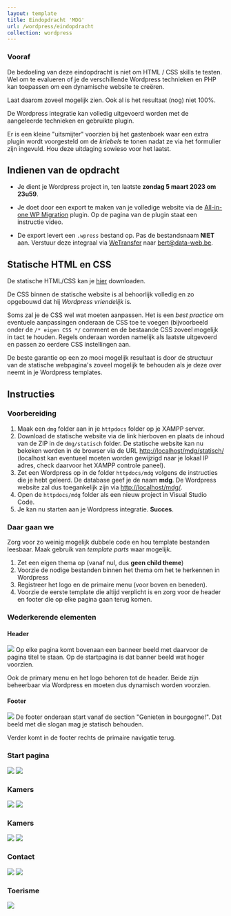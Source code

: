 ```yaml
---
layout: template
title: Eindopdracht 'MDG'
url: /wordpress/eindopdracht
collection: wordpress
---
```


<div class="highlight">
<h3>Vooraf</h3>
<p>De bedoeling van deze eindopdracht is niet om HTML / CSS skills te testen. Wel om te evalueren of je de verschillende Wordpress technieken en PHP kan toepassen om een dynamische website te creëren.</p> 
<p>Laat daarom zoveel mogelijk zien. Ook al is het resultaat (nog) niet 100%.</p>
<p>De Wordpress integratie kan volledig uitgevoerd worden met de aangeleerde technieken en gebruikte plugin.</p>
<p>Er is een kleine "uitsmijter" voorzien bij het gastenboek waar een extra plugin wordt voorgesteld om de <em>kriebels</em> te tonen nadat ze via het formulier zijn ingevuld. Hou deze uitdaging sowieso voor het laatst.</p>
</div>

## Indienen van de opdracht

* Je dient je Wordpress project in, ten laatste <strong>zondag 5 maart 2023 om 23u59</strong>. 

* Je doet door een export te maken van je volledige website via de <a href="https://nl.wordpress.org/plugins/all-in-one-wp-migration/">All-in-one WP Migration</a> plugin. Op de pagina van de plugin staat een instructie video.

* De export levert een <code>.wpress</code> bestand op. Pas de bestandsnaam <strong>NIET</strong> aan. Verstuur deze integraal via <a href="https://www.wetransfer.com">WeTransfer</a> naar <a href="mailto:bert@data-web.be">bert@data-web.be</a>.

## Statische HTML en CSS

De statische HTML/CSS kan je <a href="mdg/mdg.zip">hier</a> downloaden.

De CSS binnen de statische website is al behoorlijk volledig en zo opgebouwd dat hij <em>Wordpress vriendelijk</em> is. 

Soms zal je de CSS wel wat moeten aanpassen. Het is een <em>best practice</em> om eventuele aanpassingen onderaan de CSS toe te voegen (bijvoorbeeld onder de <code>/* eigen CSS */</code> comment en de bestaande CSS zoveel mogelijk in tact te houden. Regels onderaan worden namelijk als laatste uitgevoerd en passen zo eerdere CSS instellingen aan.

<div class="highlight">
De beste garantie op een zo mooi mogelijk resultaat is door de structuur van de statische webpagina's zoveel mogelijk te behouden als je deze over neemt in je Wordpress templates.
</div>

## Instructies

### Voorbereiding
1. Maak een <code>dmg</code> folder aan in je <code>httpdocs</code> folder op je XAMPP server.
2. Download de statische website via de link hierboven en plaats de inhoud van de ZIP in de <code>dmg/statisch</code> folder. De statische website kan nu bekeken worden in de browser via de URL <a target="_blank" href="http://localhost/mdg/statisch/">http://localhost/mdg/statisch/</a> (localhost kan eventueel moeten worden gewijzigd naar je lokaal IP adres, check daarvoor het XAMPP controle paneel).
3. Zet een Wordpress op in de folder <code>httpdocs/mdg</code> volgens de instructies die je hebt geleerd. De database geef je de naam <strong>mdg</strong>. De Wordpress website zal dus toegankelijk zijn via <a target="_blank" href="http://localhost/mdg/">http://localhost/mdg/</a>.
4. Open de <code>httpdocs/mdg</code> folder als een nieuw project in Visual Studio Code.
5. Je kan nu starten aan je Wordpress integratie. <strong>Succes</strong>.

### Daar gaan we

<div class="highlight">
Zorg voor zo weinig mogelijk dubbele code en hou template bestanden leesbaar. Maak gebruik van <em>template parts</em> waar mogelijk.
</div> 

1. Zet een eigen thema op (vanaf nul, dus <strong>geen child theme</strong>)
2. Voorzie de nodige bestanden binnen het thema om het te herkennen in Wordpress
3. Registreer het logo en de primaire menu (voor boven en beneden).
4. Voorzie de eerste template die altijd verplicht is en zorg voor de header en footer die op elke pagina gaan terug komen. 

### Wederkerende elementen

#### Header
<img src="mdg/header.jpg" class="shadow" />
Op elke pagina komt bovenaan een banneer beeld met daarvoor de pagina titel te staan. Op de startpagina is dat banner beeld wat hoger voorzien.

Ook de primary menu en het logo behoren tot de header. Beide zijn beheerbaar via Wordpress en moeten dus dynamisch worden voorzien.

#### Footer
<img src="mdg/footer.jpg" class="shadow" />
De footer onderaan start vanaf de section "Genieten in bourgogne!". Dat beeld met die slogan mag je statisch behouden.

Verder komt in de footer rechts de primaire navigatie terug.

### Start pagina

<img src="mdg/home_inhoud.jpg" class="shadow" />

<img src="mdg/home_laatste_nieuws.jpg" class="shadow" />

### Kamers

<img src="mdg/kamers.jpg" class="shadow" />

<img src="mdg/kamers_praktisch.jpg" class="shadow" />

### Kamers

<img src="mdg/diensten_inhoud.jpg" class="shadow" />

<img src="mdg/diensten.jpg" class="shadow" />

### Contact

<img src="mdg/contact_form_kaart.jpg" class="shadow" />

<img src="mdg/contact_vervoer.jpg" class="shadow" />

### Toerisme

<img src="mdg/toerisme.jpg" class="shadow" />
